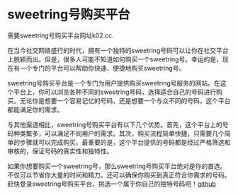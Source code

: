 # sweetring号购买平台

需要sweetring号购买平台网址k02.cc.

在当今社交网络盛行的时代，拥有一个独特的sweetring号码可以让你在社交平台上脱颖而出。但是，很多人可能不知道如何购买一个sweetring号。幸运的是，现在有一个专门的平台可以帮助你快速、便捷地购买sweetring号。

sweetring号购买平台是一个专门为用户提供购买sweetring号服务的网站。在这个平台上，你可以浏览各种不同的sweetring号码，选择适合自己的号码进行购买。无论你是想要一个容易记忆的号码，还是想要一个与众不同的号码，这个平台都能满足你的需求。

与其他渠道相比，sweetring号购买平台有以下几个优势。首先，这个平台上的号码种类繁多，可以满足不同用户的需求。其次，购买流程简单快捷，只需要几个简单的步骤就可以完成购买。最重要的是，这个平台提供的号码都是经过严格筛选和审核的，保证号码的真实性和独特性。

如果你想要购买一个sweetring号，那么sweetring号购买平台绝对是你的首选。不仅可以节省你大量的时间和精力，还可以确保你购买到真正符合你需求的号码。赶快登录sweetring号购买平台，挑选一个属于你自己的独特号码吧！[github](https://github.com)
